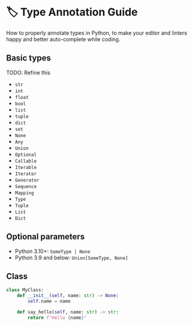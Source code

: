 # 🏷️ Type Annotation Guide

How to properly annotate types in Python, to make your editor and linters happy and better auto-complete while coding.

## Basic types

TODO: Refine this

- `str`
- `int`
- `float`
- `bool`
- `list`
- `tuple`
- `dict`
- `set`
- `None`
- `Any`
- `Union`
- `Optional`
- `Callable`
- `Iterable`
- `Iterator`
- `Generator`
- `Sequence`
- `Mapping`
- `Type`
- `Tuple`
- `List`
- `Dict`

## Optional parameters

- Python 3.10+: `SomeType | None`
- Python 3.9 and below: `Union[SomeType, None]`

## Class

```python
class MyClass:
    def __init__(self, name: str) -> None:
        self.name = name

    def say_hello(self, name: str) -> str:
        return f"Hello {name}"
```
